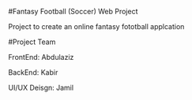 #Fantasy Football (Soccer) Web Project

Project to create an online fantasy fototball applcation

#Project Team

FrontEnd: Abdulaziz

BackEnd: Kabir

UI/UX Deisgn: Jamil
